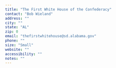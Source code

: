 ```yaml
---
title: "The First White House of the Confederacy"
contact: "Bob Wieland"
address: ""
city: ""
state: "AL"
zip: 0
email: "thefirstwhitehouse@sd.alabama.gov"
phone: ""
size: "Small"
website: ""
accessibility: ""
notes: ""
--- 
```

